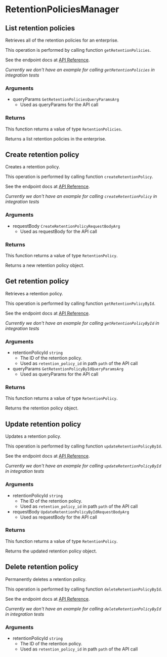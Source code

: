 # RetentionPoliciesManager

## List retention policies

Retrieves all of the retention policies for an enterprise.

This operation is performed by calling function `getRetentionPolicies`.

See the endpoint docs at
[API Reference](https://developer.box.com/reference/get-retention-policies/).

*Currently we don't have an example for calling `getRetentionPolicies` in integration tests*

### Arguments

- queryParams `GetRetentionPoliciesQueryParamsArg`
  - Used as queryParams for the API call


### Returns

This function returns a value of type `RetentionPolicies`.

Returns a list retention policies in the enterprise.


## Create retention policy

Creates a retention policy.

This operation is performed by calling function `createRetentionPolicy`.

See the endpoint docs at
[API Reference](https://developer.box.com/reference/post-retention-policies/).

*Currently we don't have an example for calling `createRetentionPolicy` in integration tests*

### Arguments

- requestBody `CreateRetentionPolicyRequestBodyArg`
  - Used as requestBody for the API call


### Returns

This function returns a value of type `RetentionPolicy`.

Returns a new retention policy object.


## Get retention policy

Retrieves a retention policy.

This operation is performed by calling function `getRetentionPolicyById`.

See the endpoint docs at
[API Reference](https://developer.box.com/reference/get-retention-policies-id/).

*Currently we don't have an example for calling `getRetentionPolicyById` in integration tests*

### Arguments

- retentionPolicyId `string`
  - The ID of the retention policy.
  - Used as `retention_policy_id` in path `path` of the API call
- queryParams `GetRetentionPolicyByIdQueryParamsArg`
  - Used as queryParams for the API call


### Returns

This function returns a value of type `RetentionPolicy`.

Returns the retention policy object.


## Update retention policy

Updates a retention policy.

This operation is performed by calling function `updateRetentionPolicyById`.

See the endpoint docs at
[API Reference](https://developer.box.com/reference/put-retention-policies-id/).

*Currently we don't have an example for calling `updateRetentionPolicyById` in integration tests*

### Arguments

- retentionPolicyId `string`
  - The ID of the retention policy.
  - Used as `retention_policy_id` in path `path` of the API call
- requestBody `UpdateRetentionPolicyByIdRequestBodyArg`
  - Used as requestBody for the API call


### Returns

This function returns a value of type `RetentionPolicy`.

Returns the updated retention policy object.


## Delete retention policy

Permanently deletes a retention policy.

This operation is performed by calling function `deleteRetentionPolicyById`.

See the endpoint docs at
[API Reference](https://developer.box.com/reference/delete-retention-policies-id/).

*Currently we don't have an example for calling `deleteRetentionPolicyById` in integration tests*

### Arguments

- retentionPolicyId `string`
  - The ID of the retention policy.
  - Used as `retention_policy_id` in path `path` of the API call


